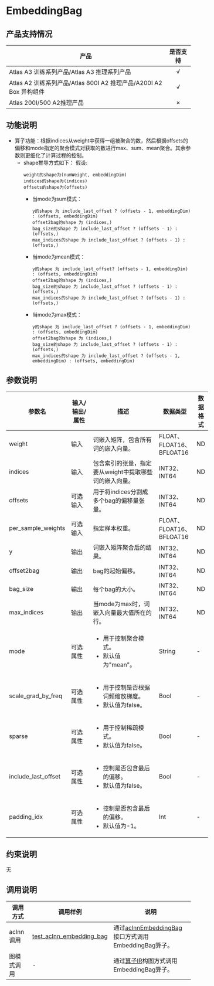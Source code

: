 # EmbeddingBag

##  产品支持情况

| 产品 | 是否支持 |
| ---- | :----:|
|Atlas A3 训练系列产品/Atlas A3 推理系列产品|√|
|Atlas A2 训练系列产品/Atlas 800I A2 推理产品/A200I A2 Box 异构组件|√|
|Atlas 200I/500 A2推理产品|×|

## 功能说明

- 算子功能：根据indices从weight中获得一组被聚合的数，然后根据offsets的偏移和mode指定的聚合模式对获取的数进行max、sum、mean聚合。其余参数则更细化了计算过程的控制。
  - shape推导方式如下：
    假设:
    ```
    weight的shape为(numWeight, embeddingDim)
    indices的shape为(indices)
    offsets的shape为(offsets)
    ```
    - 当mode为sum模式：
      ```
      y的shape 为 include_last_offset ? (offsets - 1, embeddingDim) : (offsets, embeddingDim)
      offset2bag的shape 为 (indices,)
      bag_size的shape 为 include_last_offset ? (offsets - 1) : (offsets,)
      max_indices的shape 为 include_last_offset ? (offsets - 1) : (offsets,)
      ```
    - 当mode为mean模式：
      ```
      y的shape 为 include_last_offset? (offsets - 1, embeddingDim) : (offsets, embeddingDim)
      offset2bag的shape 为 (indices,)
      bag_size的shape 为 include_last_offset ? (offsets - 1) : (offsets,)
      max_indices的shape 为 include_last_offset ? (offsets - 1) : (offsets,)
      ```
    - 当mode为max模式：
      ```
      y的shape 为 include_last_offset ? (offsets - 1, embeddingDim) : (offsets, embeddingDim)
      offset2bag的shape 为 (indices,)
      bag_size的shape 为 include_last_offset ? (offsets - 1) : (offsets,)
      max_indices的shape 为 include_last_offset ? (offsets - 1, embeddingDim) : (offsets, embeddingDim)
      ```

## 参数说明

<table style="undefined;table-layout: fixed; width: 1250px"><colgroup>
  <col style="width: 50px">
  <col style="width: 60px">
  <col style="width: 180px">
  <col style="width: 100px">
  <col style="width: 40px">
  </colgroup>
  <thead>
    <tr>
      <th>参数名</th>
      <th>输入/输出/属性</th>
      <th>描述</th>
      <th>数据类型</th>
      <th>数据格式</th>
    </tr></thead>
  <tbody>
    <tr>
      <td>weight</td>
      <td>输入</td>
      <td>词嵌入矩阵，包含所有词的嵌入向量。</td>
      <td>FLOAT、FLOAT16、BFLOAT16</td>
      <td>ND</td>
    </tr>
    <tr>
      <td>indices</td>
      <td>输入</td>
      <td>包含索引的张量，指定要从weight中提取哪些词的嵌入向量。</td>
      <td>INT32、INT64</td>
      <td>ND</td>
    </tr>
    <tr>
      <td>offsets</td>
      <td>可选输入</td>
      <td>用于将indices分割成多个bag的偏移量张量。</td>
      <td>INT32、INT64</td>
      <td>ND</td>
    </tr>
     <tr>
      <td>per_sample_weights</td>
      <td>可选输入</td>
      <td>指定样本权重。</td>
      <td>FLOAT、FLOAT16、BFLOAT16</td>
      <td>ND</td>
    </tr>
     <tr>
      <td>y</td>
      <td>输出</td>
      <td>词嵌入矩阵聚合后的结果。</td>
      <td>INT32、INT64</td>
      <td>ND</td>
    </tr>
    <tr>
      <td>offset2bag</td>
      <td>输出</td>
      <td>bag的起始偏移。</td>
      <td>INT32、INT64</td>
      <td>ND</td>
    </tr>
    <tr>
      <td>bag_size</td>
      <td>输出</td>
      <td>每个bag的大小。</td>
      <td>INT32、INT64</td>
      <td>ND</td>
    </tr>
    <tr>
      <td>max_indices</td>
      <td>输出</td>
      <td>当mode为max时，词嵌入向量最大值所在的行。</td>
      <td>INT32、INT64</td>
      <td>ND</td>
    </tr>
    <tr>
      <td>mode</td>
      <td>可选属性</td>
      <td><ul><li>用于控制聚合模式。</li><li>默认值为"mean"。</li></td>
      <td>String</td>
      <td>-</td>
    </tr>
    <tr>
      <td>scale_grad_by_freq</td>
      <td>可选属性</td>
      <td><ul><li>用于控制是否根据词频缩放梯度。</li><li>默认值为false。</li></td>
      <td>Bool</td>
      <td>-</td>
    </tr>
    <tr>
      <td>sparse</td>
      <td>可选属性</td>
      <td><ul><li>用于控制稀疏模式。</li><li>默认值为false。</li></td>
      <td>Bool</td>
      <td>-</td>
    </tr>
    <tr>
      <td>include_last_offset</td>
      <td>可选属性</td>
      <td><ul><li>控制是否包含最后的偏移。</li><li>默认值为false。</li></td>
      <td>Bool</td>
      <td>-</td>
    </tr>
    <tr>
      <td>padding_idx</td>
      <td>可选属性</td>
      <td><ul><li>控制是否包含最后的偏移。</li><li>默认值为-1。</li></td>
      <td>Int</td>
      <td>-</td>
    </tr>
  </tbody></table>


## 约束说明

无

## 调用说明

| 调用方式 | 调用样例                                                                   | 说明                                                           |
|--------------|------------------------------------------------------------------------|--------------------------------------------------------------|
| aclnn调用 | [test_aclnn_embedding_bag](./examples/test_aclnn_embedding_bag.cpp) | 通过[aclnnEmbeddingBag](./docs/aclnnEmbeddingBag.md)接口方式调用EmbeddingBag算子。 |
| 图模式调用 | -  | 通过[算子IR](./op_graph/embedding_bag_proto.h)构图方式调用EmbeddingBag算子。 |
